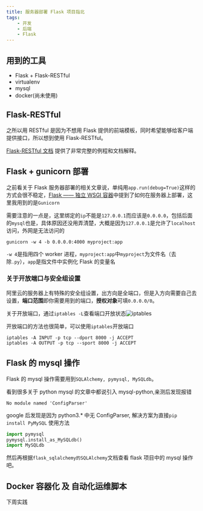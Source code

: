 ```yaml
---
title: 服务器部署 Flask 项目指北
tags: 
	- 开发
	- 后端
	- Flask
---
```

## 用到的工具
- Flask + Flask-RESTful
- virtualenv
- mysql
- docker(尚未使用)

## Flask-RESTful
之所以用 RESTful 是因为不想用 Flask 提供的前端模板，同时希望能够给客户端提供接口，所以想到使用 Flask-RESTful。

[Flask-RESTful 文档](https://flask-restful.readthedocs.io/en/latest/) 提供了非常完整的例程和文档解释。
## Flask + gunicorn 部署
之前看关于 Flask 服务器部署的相关文章说，单纯用`app.run(debug=True)`这样的方式会很不稳定，[Flask —— 独立 WSGI 容器](http://docs.jinkan.org/docs/flask/deploying/wsgi-standalone.html)中提到了如何在服务器上部署，这里我用到的是`Gunicorn`

<!-- more -->
需要注意的一点是，这里绑定的`ip`不能是`127.0.0.1`而应该是`0.0.0.0`，包括后面的`mysql`也是，具体原因还没用弄清楚，大概是因为`127.0.0.1`是允许了`localhost`访问，外网是无法访问的

```shell
gunicorn -w 4 -b 0.0.0.0:4000 myproject:app
```

`-w 4`是指用四个 worker 进程，`myproject:app`中`myproject`为文件名（去除`.py`），`app`是指文件中实例化 Flask 的变量名

### 关于开放端口与安全组设置
阿里云的服务器上有特殊的安全组设置，出方向是全端口，但是入方向需要自己去设置，**端口范围**即你需要用到的端口，**授权对象**可填`0.0.0.0/0`。

关于开放端口，通过`iptables -L`查看端口开放状态![iptables](https://s1.ax1x.com/2018/09/09/iiEuJx.png)

开放端口的方法也很简单，可以使用`iptables`开放端口
```
iptables -A INPUT -p tcp --dport 8000 -j ACCEPT
iptables -A OUTPUT -p tcp --sport 8000 -j ACCEPT
```

## Flask 的 mysql 操作
Flask 的 mysql 操作需要用到`SQLAlchemy, pymysql, MySQLdb`。

看到很多关于 python mysql 的文章中都说引入 mysql-python,亲测后发现报错
```
No module named 'ConfigParser'
```
google 后发现是因为 python3.* 中无 ConfigParser, 解决方案为直接`pip install PyMySQL`
使用方法
```python
import pymysql
pymysql.install_as_MySQLdb()
import MySQLdb
```

然后再根据`flask_sqlalchemy的SQLAlchemy`文档查看 flask 项目中的 mysql 操作吧。

## Docker 容器化 及 自动化运维脚本
下周实践
